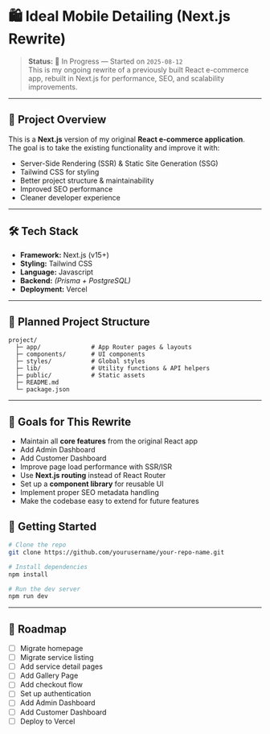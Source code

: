 # 🛍️ Ideal Mobile Detailing (Next.js Rewrite)

> **Status:** 🚧 In Progress — Started on `2025-08-12`  
> This is my ongoing rewrite of a previously built React e-commerce app, rebuilt in Next.js for performance, SEO, and scalability improvements.

---

## 📌 Project Overview

This is a **Next.js** version of my original **React e-commerce application**.  
The goal is to take the existing functionality and improve it with:

- Server-Side Rendering (SSR) & Static Site Generation (SSG)
- Tailwind CSS for styling
- Better project structure & maintainability
- Improved SEO performance
- Cleaner developer experience

---

## 🛠️ Tech Stack

- **Framework:** Next.js (v15+)
- **Styling:** Tailwind CSS
- **Language:** Javascript
- **Backend:** _(Prisma + PostgreSQL)_
- **Deployment:** Vercel

---

## 📂 Planned Project Structure

```plaintext
project/
  ├─ app/              # App Router pages & layouts
  ├─ components/       # UI components
  ├─ styles/           # Global styles
  ├─ lib/              # Utility functions & API helpers
  ├─ public/           # Static assets
  ├─ README.md
  └─ package.json
```

---

## 🎯 Goals for This Rewrite

- Maintain all **core features** from the original React app
- Add Admin Dashboard
- Add Customer Dashboard
- Improve page load performance with SSR/ISR
- Use **Next.js routing** instead of React Router
- Set up a **component library** for reusable UI
- Implement proper SEO metadata handling
- Make the codebase easy to extend for future features

## 🚀 Getting Started

```bash
# Clone the repo
git clone https://github.com/yourusername/your-repo-name.git

# Install dependencies
npm install

# Run the dev server
npm run dev
```

---

## 📅 Roadmap

- [ ] Migrate homepage
- [ ] Migrate service listing
- [ ] Add service detail pages
- [ ] Add Gallery Page
- [ ] Add checkout flow
- [ ] Set up authentication
- [ ] Add Admin Dashboard
- [ ] Add Customer Dashboard
- [ ] Deploy to Vercel
